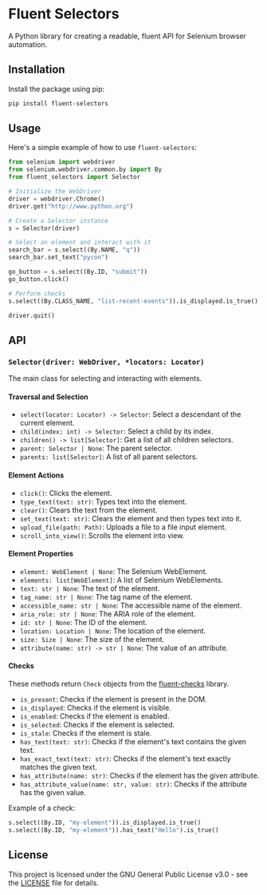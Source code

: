 # Fluent Selectors

A Python library for creating a readable, fluent API for Selenium browser automation.

## Installation

Install the package using pip:

```bash
pip install fluent-selectors
```

## Usage

Here's a simple example of how to use `fluent-selectors`:

```python
from selenium import webdriver
from selenium.webdriver.common.by import By
from fluent_selectors import Selector

# Initialize the WebDriver
driver = webdriver.Chrome()
driver.get("http://www.python.org")

# Create a Selector instance
s = Selector(driver)

# Select an element and interact with it
search_bar = s.select((By.NAME, "q"))
search_bar.set_text("pycon")

go_button = s.select((By.ID, "submit"))
go_button.click()

# Perform checks
s.select((By.CLASS_NAME, "list-recent-events")).is_displayed.is_true()

driver.quit()
```

## API

### `Selector(driver: WebDriver, *locators: Locator)`

The main class for selecting and interacting with elements.

#### Traversal and Selection

-   `select(locator: Locator) -> Selector`: Select a descendant of the current element.
-   `child(index: int) -> Selector`: Select a child by its index.
-   `children() -> list[Selector]`: Get a list of all children selectors.
-   `parent: Selector | None`: The parent selector.
-   `parents: list[Selector]`: A list of all parent selectors.

#### Element Actions

-   `click()`: Clicks the element.
-   `type_text(text: str)`: Types text into the element.
-   `clear()`: Clears the text from the element.
-   `set_text(text: str)`: Clears the element and then types text into it.
-   `upload_file(path: Path)`: Uploads a file to a file input element.
-   `scroll_into_view()`: Scrolls the element into view.

#### Element Properties

-   `element: WebElement | None`: The Selenium WebElement.
-   `elements: list[WebElement]`: A list of Selenium WebElements.
-   `text: str | None`: The text of the element.
-   `tag_name: str | None`: The tag name of the element.
-   `accessible_name: str | None`: The accessible name of the element.
-   `aria_role: str | None`: The ARIA role of the element.
-   `id: str | None`: The ID of the element.
-   `location: Location | None`: The location of the element.
-   `size: Size | None`: The size of the element.
-   `attribute(name: str) -> str | None`: The value of an attribute.

#### Checks

These methods return `Check` objects from the [fluent-checks](https://github.com/VantorreWannes/fluent-checks) library.

-   `is_present`: Checks if the element is present in the DOM.
-   `is_displayed`: Checks if the element is visible.
-   `is_enabled`: Checks if the element is enabled.
-   `is_selected`: Checks if the element is selected.
-   `is_stale`: Checks if the element is stale.
-   `has_text(text: str)`: Checks if the element's text contains the given text.
-   `has_exact_text(text: str)`: Checks if the element's text exactly matches the given text.
-   `has_attribute(name: str)`: Checks if the element has the given attribute.
-   `has_attribute_value(name: str, value: str)`: Checks if the attribute has the given value.

Example of a check:

```python
s.select((By.ID, "my-element")).is_displayed.is_true()
s.select((By.ID, "my-element")).has_text("Hello").is_true()
```

## License

This project is licensed under the GNU General Public License v3.0 - see the [LICENSE](LICENSE) file for details.
